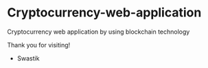 # Cryptocurrency-web-application
Cryptocurrency web application by using blockchain technology



Thank you for visiting!

   - Swastik
